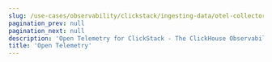 ```yaml
---
slug: /use-cases/observability/clickstack/ingesting-data/otel-collector
pagination_prev: null
pagination_next: null
description: 'Open Telemetry for ClickStack - The ClickHouse Observability Stack'
title: 'Open Telemetry'
---
```

